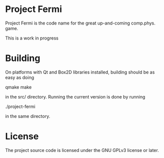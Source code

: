 Project Fermi
============

Project Fermi is the code name for the great up-and-coming comp.phys. game.

This is a work in progress

Building
============

On platforms with Qt and Box2D libraries installed, building should be as easy
as doing

  qmake
  make

in the src/ directory. Running the current version is done by running

  ./project-fermi

in the same directory.

License
============

The project source code is licensed under the GNU GPLv3 license or later.
